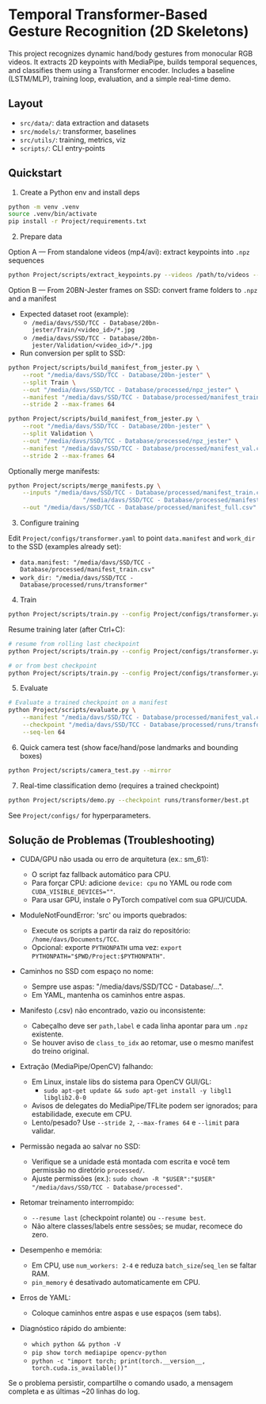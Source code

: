 # Temporal Transformer-Based Gesture Recognition (2D Skeletons)

This project recognizes dynamic hand/body gestures from monocular RGB videos. It extracts 2D keypoints with MediaPipe, builds temporal sequences, and classifies them using a Transformer encoder. Includes a baseline (LSTM/MLP), training loop, evaluation, and a simple real-time demo.

## Layout
- `src/data/`: data extraction and datasets
- `src/models/`: transformer, baselines
- `src/utils/`: training, metrics, viz
- `scripts/`: CLI entry-points

## Quickstart
1) Create a Python env and install deps
```bash
python -m venv .venv
source .venv/bin/activate
pip install -r Project/requirements.txt
```
2) Prepare data

Option A — From standalone videos (mp4/avi): extract keypoints into `.npz` sequences
```bash
python Project/scripts/extract_keypoints.py --videos /path/to/videos --out Project/data/npz --max-frames 120
```
Option B — From 20BN-Jester frames on SSD: convert frame folders to `.npz` and a manifest

- Expected dataset root (example):
	- `/media/davs/SSD/TCC - Database/20bn-jester/Train/<video_id>/*.jpg`
	- `/media/davs/SSD/TCC - Database/20bn-jester/Validation/<video_id>/*.jpg`
- Run conversion per split to SSD:
```bash
python Project/scripts/build_manifest_from_jester.py \
	--root "/media/davs/SSD/TCC - Database/20bn-jester" \
	--split Train \
	--out "/media/davs/SSD/TCC - Database/processed/npz_jester" \
	--manifest "/media/davs/SSD/TCC - Database/processed/manifest_train.csv" \
	--stride 2 --max-frames 64

python Project/scripts/build_manifest_from_jester.py \
	--root "/media/davs/SSD/TCC - Database/20bn-jester" \
	--split Validation \
	--out "/media/davs/SSD/TCC - Database/processed/npz_jester" \
	--manifest "/media/davs/SSD/TCC - Database/processed/manifest_val.csv" \
	--stride 2 --max-frames 64
```
Optionally merge manifests:
```bash
python Project/scripts/merge_manifests.py \
	--inputs "/media/davs/SSD/TCC - Database/processed/manifest_train.csv" \
					 "/media/davs/SSD/TCC - Database/processed/manifest_val.csv" \
	--out "/media/davs/SSD/TCC - Database/processed/manifest_full.csv" --dedup
```

3) Configure training

Edit `Project/configs/transformer.yaml` to point `data.manifest` and `work_dir` to the SSD (examples already set):

- `data.manifest: "/media/davs/SSD/TCC - Database/processed/manifest_train.csv"`
- `work_dir: "/media/davs/SSD/TCC - Database/processed/runs/transformer"`

4) Train
```bash
python Project/scripts/train.py --config Project/configs/transformer.yaml
```

Resume training later (after Ctrl+C):
```bash
# resume from rolling last checkpoint
python Project/scripts/train.py --config Project/configs/transformer.yaml --resume last

# or from best checkpoint
python Project/scripts/train.py --config Project/configs/transformer.yaml --resume best
```

5) Evaluate
```bash
# Evaluate a trained checkpoint on a manifest
python Project/scripts/evaluate.py \
	--manifest "/media/davs/SSD/TCC - Database/processed/manifest_val.csv" \
	--checkpoint "/media/davs/SSD/TCC - Database/processed/runs/transformer/best.pt" \
	--seq-len 64
```

6) Quick camera test (show face/hand/pose landmarks and bounding boxes)
```bash
python Project/scripts/camera_test.py --mirror
```

7) Real-time classification demo (requires a trained checkpoint)
```bash
python Project/scripts/demo.py --checkpoint runs/transformer/best.pt
```

See `Project/configs/` for hyperparameters.

## Solução de Problemas (Troubleshooting)

- CUDA/GPU não usada ou erro de arquitetura (ex.: sm_61):
  - O script faz fallback automático para CPU.
  - Para forçar CPU: adicione `device: cpu` no YAML ou rode com `CUDA_VISIBLE_DEVICES=""`.
  - Para usar GPU, instale o PyTorch compatível com sua GPU/CUDA.

- ModuleNotFoundError: 'src' ou imports quebrados:
  - Execute os scripts a partir da raiz do repositório: `/home/davs/Documents/TCC`.
  - Opcional: exporte `PYTHONPATH` uma vez: `export PYTHONPATH="$PWD/Project:$PYTHONPATH"`.

- Caminhos no SSD com espaço no nome:
  - Sempre use aspas: "/media/davs/SSD/TCC - Database/...".
  - Em YAML, mantenha os caminhos entre aspas.

- Manifesto (.csv) não encontrado, vazio ou inconsistente:
  - Cabeçalho deve ser `path,label` e cada linha apontar para um `.npz` existente.
  - Se houver aviso de `class_to_idx` ao retomar, use o mesmo manifest do treino original.

- Extração (MediaPipe/OpenCV) falhando:
  - Em Linux, instale libs do sistema para OpenCV GUI/GL:
    - `sudo apt-get update && sudo apt-get install -y libgl1 libglib2.0-0`
  - Avisos de delegates do MediaPipe/TFLite podem ser ignorados; para estabilidade, execute em CPU.
  - Lento/pesado? Use `--stride 2`, `--max-frames 64` e `--limit` para validar.

- Permissão negada ao salvar no SSD:
  - Verifique se a unidade está montada com escrita e você tem permissão no diretório `processed/`.
  - Ajuste permissões (ex.): `sudo chown -R "$USER":"$USER" "/media/davs/SSD/TCC - Database/processed"`.

- Retomar treinamento interrompido:
  - `--resume last` (checkpoint rolante) ou `--resume best`.
  - Não altere classes/labels entre sessões; se mudar, recomece do zero.

- Desempenho e memória:
  - Em CPU, use `num_workers: 2-4` e reduza `batch_size`/`seq_len` se faltar RAM.
  - `pin_memory` é desativado automaticamente em CPU.

- Erros de YAML:
  - Coloque caminhos entre aspas e use espaços (sem tabs).

- Diagnóstico rápido do ambiente:
  - `which python && python -V`
  - `pip show torch mediapipe opencv-python`
  - `python -c "import torch; print(torch.__version__, torch.cuda.is_available())"`

Se o problema persistir, compartilhe o comando usado, a mensagem completa e as últimas ~20 linhas do log.
